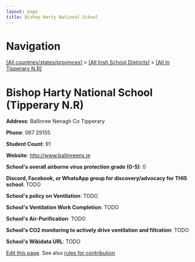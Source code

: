 ```yaml
---
layout: page
title: Bishop Harty National School
---
```

# Navigation

[[All countries/states/provinces]](../../..) > [[All Irish School Districts]](../..) > [[All In Tipperary N.R]](..)

# Bishop Harty National School (Tipperary N.R)

**Address**: Ballinree Nenagh Co Tipperary

**Phone**: 067 29155

**Student Count**: 91

**Website**: <http://www.ballinreens.ie>

**School's overall airborne virus protection grade (0-5)**: 0

**Discord, Facebook, or WhatsApp group for discovery/advocacy for THIS school**: TODO

**School's policy on Ventilation**: TODO

**School's Ventilation Work Completion**: TODO

**School's Air-Purification**: TODO

**School's CO2 monitoring to actively drive ventilation and filtration**: TODO

**School's Wikidata URL**: TODO


[Edit this page](https://github.com/ventilate-schools/Ireland/edit/main/./Tipperary_N.R/Bishop_Harty_National_School.md). See also [rules for contribution](../../../contribution-rules/)